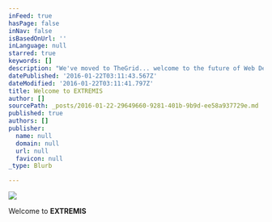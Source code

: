 ```yaml
---
inFeed: true
hasPage: false
inNav: false
isBasedOnUrl: ''
inLanguage: null
starred: true
keywords: []
description: "We've moved to TheGrid... welcome to the future of Web Development."
datePublished: '2016-01-22T03:11:43.567Z'
dateModified: '2016-01-22T03:11:41.797Z'
title: Welcome to EXTREMIS
author: []
sourcePath: _posts/2016-01-22-29649660-9281-401b-9b9d-ee58a937729e.md
published: true
authors: []
publisher:
  name: null
  domain: null
  url: null
  favicon: null
_type: Blurb

---
```

![](https://s3-us-west-2.amazonaws.com/the-grid-img/p/18bb32aba268416f1a1d75f2c784bb8adcd53777.jpg)

Welcome to **EXTREMIS**
